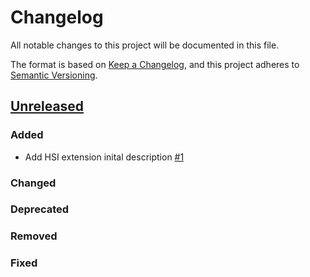# Changelog
All notable changes to this project will be documented in this file.

The format is based on [Keep a Changelog](https://keepachangelog.com/en/1.0.0/),
and this project adheres to [Semantic Versioning](https://semver.org/spec/v2.0.0.html).

## [Unreleased]

### Added
- Add HSI extension inital description [#1](https://github.com/pomadchin/hsi/pull/1)

### Changed

### Deprecated

### Removed

### Fixed

[Unreleased]: <https://github.com/stac-extensions/template/compare/v1.0.0...HEAD>
